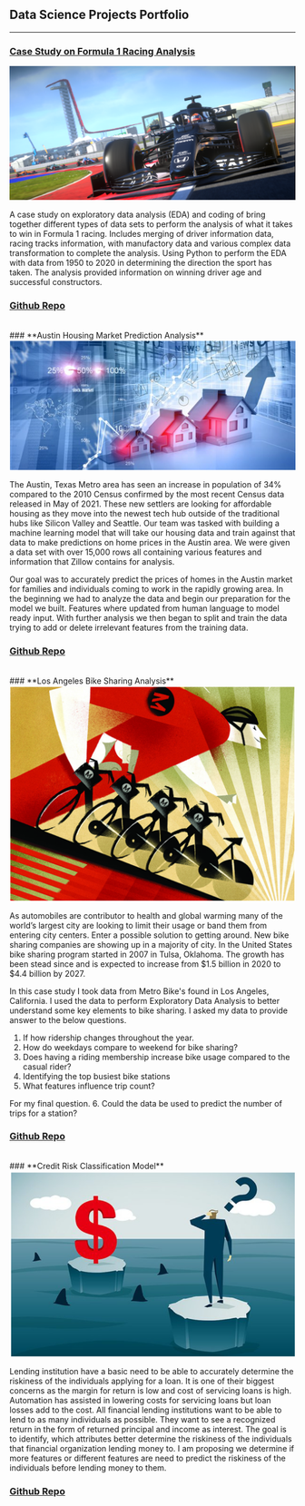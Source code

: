 ## **Data Science Projects Portfolio**

---

### [**Case Study on Formula 1 Racing Analysis**](https://github.com/tushar-muley/Data-Science-Projects/tree/master/Formula%201%20Racing%20Analysis)
<img src="images/f1_racing.png?raw=true"/>

A case study on exploratory data analysis (EDA) and coding of bring together different types of data sets 
to perform the analysis of what it takes to win in Formula 1 racing. Includes merging of driver information data, racing tracks information, with 
manufactory data and various complex data transformation to complete the analysis. Using Python to perform the EDA with data from 1950 to 2020 in 
determining the direction the sport has taken. The analysis provided information on winning driver age and successful constructors.<br>

### [Github Repo](https://github.com/tushar-muley/Data-Science-Projects/tree/master/Formula%201%20Racing%20Analysis) 

<br>
### **Austin Housing Market Prediction Analysis**
<img src="images/housing.png?raw=true"/> <br>

The Austin, Texas Metro area has seen an increase in population of 34% compared to the 2010 Census confirmed by the most recent Census data 
released in May of 2021. These new settlers are looking for affordable housing as they move into the newest tech hub outside of the 
traditional hubs like Silicon Valley and Seattle. Our team was tasked with building a machine learning model that will take our housing 
data and train against that data to make predictions on home prices in the Austin area. We were given a data set with over 15,000 
rows all containing various features and information that Zillow contains for analysis.<br> 

Our goal was to accurately predict the prices of homes in the Austin market for families and individuals coming to work in the rapidly 
growing area. In the beginning we had to analyze the data and begin our preparation for the model we built. Features where updated from 
human language to model ready input. With further analysis we then began to split and train the data trying to add or delete irrelevant 
features from the training data.<br>

### [Github Repo](https://github.com/tushar-muley/Data-Science-Projects/tree/master/Austin%20Texas%20Housing%20Market%20Analysis)

<br>
### **Los Angeles Bike Sharing Analysis**
<img src="images/bike_sharing.png?raw=true"/> <br>

As automobiles are contributor to health and global warming many of the world’s largest city are looking to limit their usage or band them from 
entering city centers. Enter a possible solution to getting around. New bike sharing companies are showing up in a majority of city. In the 
United States bike sharing program started in 2007 in Tulsa, Oklahoma. The growth has been stead since and is expected to increase from 
$1.5 billion in 2020 to $4.4 billion by 2027.

In this case study I took data from Metro Bike's found in Los Angeles, California. I used the data to perform Exploratory Data Analysis to better 
understand some key elements to bike sharing. I asked my data to provide answer to the below questions. 

1.	If how ridership changes throughout the year. 
2.	How do weekdays compare to weekend for bike sharing? 
3.	Does having a riding membership increase bike usage compared to the casual rider?
4.	Identifying the top busiest bike stations
5.	What features influence trip count?

For my final question.
6.	Could the data be used to predict the number of trips for a station? 
<br> 

### [Github Repo](https://github.com/tushar-muley/Data-Science-Projects/tree/master/Los%20Angeles%20Bike%20Sharing%20Analysis)

<br>
### **Credit Risk Classification Model**
<img src="images/credit_risk.png?raw=true"/> <br>

Lending institution have a basic need to be able to accurately determine the riskiness of the individuals applying for a loan. It is one of their 
biggest concerns as the margin for return is low and cost of servicing loans is high. Automation has assisted in lowering costs for servicing loans 
but loan losses add to the cost. All financial lending institutions want to be able to lend to as many individuals as possible. They want to see a 
recognized return in the form of returned principal and income as interest. The goal is to identify, which attributes better determine the riskiness 
of the individuals that financial organization lending money to. I am proposing we determine if more features or different features are need to predict 
the riskiness of the individuals before lending money to them.
<br>

### [Github Repo](https://github.com/tushar-muley/Data-Science-Projects/tree/master/Credit%20Risk%20Classification%20Model)

<br>

